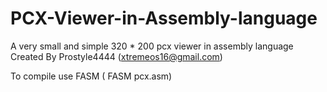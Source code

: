 PCX-Viewer-in-Assembly-language
===============================

A very small and simple 320 * 200 pcx viewer in assembly language
Created By Prostyle4444 (xtremeos16@gmail.com)

To compile use FASM ( FASM pcx.asm)


